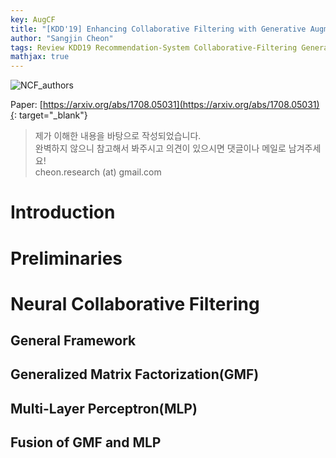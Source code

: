 ```yaml
---
key: AugCF
title: "[KDD'19] Enhancing Collaborative Filtering with Generative Augmentation"
author: "Sangjin Cheon"
tags: Review KDD19 Recommendation-System Collaborative-Filtering Generative Augmentation
mathjax: true
---
```

  
![NCF_authors](https://github.com/cheon-research/cheon-research.github.io/blob/master/assets/NCF_authors.PNG?raw=true)  

Paper: [https://arxiv.org/abs/1708.05031](https://arxiv.org/abs/1708.05031){: target="_blank"}  

>제가 이해한 내용을 바탕으로 작성되었습니다.  
>완벽하지 않으니 참고해서 봐주시고 의견이 있으시면 댓글이나 메일로 남겨주세요!  
>cheon.research (at) gmail.com  
  
# Introduction

# Preliminaries
# Neural Collaborative Filtering
## General Framework
## Generalized Matrix Factorization(GMF)
## Multi-Layer Perceptron(MLP)
## Fusion of GMF and MLP
